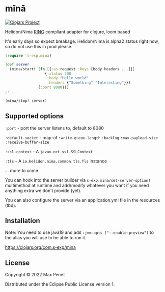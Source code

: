 # mīnā

[![Clojars Project](https://img.shields.io/clojars/v/com.s-exp/mina.svg)](https://clojars.org/com.s-exp/mina)

Helidon/Nima [RING](https://github.com/ring-clojure/ring/blob/master/SPEC) compliant adapter for clojure, loom based 

It's early days so expect breakage. 
Helidon/Nima is alpha2 status right now, so do not use this in prod please.


```clojure
(require 's-exp.mina)

(def server
  (mina/start! (fn [{:as request :keys [body headers ...]}]
                  {:status 200
                   :body "Hello world"
                   :headers {"Something" "Interesting"}})
               {:port 8080}))
;; ...

(mina/stop! server)
```

## Supported options

`:port` - port the server listens to, default to 8080

`:default-socket` - map-of `:write-queue-length` `:backlog` `:max-payload-size` `:receive-buffer-size`

`:ssl-context` - A `javax.net.ssl.SSLContext`

`:tls` - A `io.helidon.nima.common.tls.Tls` instance

... more to come

You can hook into the server builder via `s-exp.mina/set-server-option!`
multimethod at runtime and add/modify whatever you want if you need anything
extra we don't provide (yet).

You can also configure the server via an application.yml file in the resources
(tbd).

## Installation

Note: You need to use java19 and add `:jvm-opts ["--enable-preview"]` to the
alias you will use to be able to run it.

https://clojars.org/com.s-exp/mina

## License

Copyright © 2022 Max Penet

Distributed under the Eclipse Public License version 1.
